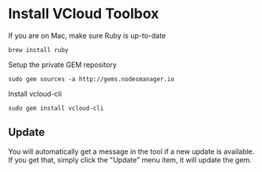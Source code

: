 # Install VCloud Toolbox

If you are on Mac, make sure Ruby is up-to-date

```
brew install ruby
```

Setup the private GEM repository

```
sudo gem sources -a http://gems.nodesmanager.io
```

Install vcloud-cli

```
sudo gem install vcloud-cli
```

## Update

You will automatically get a message in the tool if a new update is
available. If you get that, simply click the "Update" menu item, it will
update the gem.
